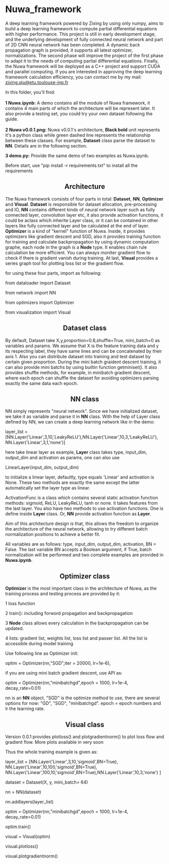 # Nuwa_framework
A deep learning framework powered by Zixing by using only numpy, aims to build a deep learning framework to compute partial differential equations with higher performance. This project is still in early development stage, and the underlying development of fully connected neural network and part of 2D CNN neural network has been completed. A dynamic back propagation graph is provided, it supports all latest optimizer, normalizations. The second phase will improve the project of the first phase to adapt it to the needs of computing partial differential equations. Finally, the Nuwa framework will be deployed as a C++ project and support CUDA and parallel computing. If you are interested in approving the deep learning framework calculation efficiency, you can contact me by my mail: zixing.qiu@etu.toulouse-inp.fr


In this folder, you'll find:
<br>
<br>
  **1 Nuwa.ipynb:** A demo contains all the module of Nuwa framework, it contains 4 main parts of which the architecture will be represent later. It also provide a testing set, 
  you could try your own dataset following the guide.
<br>  
  **2 Nuwa v0.0.1.png:** Nuwa v0.0.1's architecture, **Black bold** unit represents it's a python class while green dashed line represents the relationship between these classes. For       example, **Dataset** class parse the dataset to **NN**. Details are in the following section.

  **3 demo.py:** Provide the same demo of two examples as Nuwa.ipynb.

Before start, use "pip install -r requirements.txt" to install all the requirements

## <div align="center">Architecture</div>
The Nuwa framework consists of four parts in total: **Dataset**, **NN**, **Optimizer** and **Visual**. **Dataset** is responsible for dataset allocation, pre-processing and IO, **NN** contains different kinds of neural network layer such as fully connected layer, convolution layer etc, it also provide activation functions, it could be aclass which inherite Layer class, or it can be contained in other layers like fully connected layer and be calculated at the end of layer. **Optimizer** is a kind of "kernel" function of Nuwa. Inside, it provides optimizers like gradient descent and SGD, also it provides training function for training and calculate backpropagation by using dynamic computation graphe, each node in the graph is a **Node** type. It enables chain rule calculation be more efficient. You can always moniter gradient flow to check if there is gradient vanish during training. At last, **Visual** provides a series graph tool for plotting loss list or the gradient flow.

for using these four parts, import as following:

from dataloader import Dataset

from network import NN

from optimizers import Optimizer

from visualization import Visual
## <div align="center">Dataset class</div>
By default, Dataset take X,y,proportion=0.8,shuffle=True, mini_batch=0 as variables and params. We assume that X is the feature training data and y its respecting label, they have same lines and can be concatenated by their axis 1. Also you can distribute dataset into training and test dataset by certain given proportion. During the mini batch graident descent training, it can also provide mini batchs by using builtin function getminiset(). It also provides shuffle methods, for example, in minibatch gradient descent, where each epoch can shuffle the dataset for avoiding optimizers parsing exactly the same data each epoch.


## <div align="center">NN class</div>
NN simply represents "neural network". Since we have initialized dataset, we take it as variable and parse it in **NN** class. With the help of Layer class defined by NN, we can create a deep learning network like in the demo:

layer_list = [NN.Layer('Linear',3,10,'LeakyReLU'),NN.Layer('Linear',10,3,'LeakyReLU'), NN.Layer('Linear',3,1,'none')]

here take linear layer as example, **Layer** class takes type, input_dim, output_dim and activation as params, one can also use 

LinearLayer(input_dim, output_dim) 

to initialize a linear layer, defaultly, type equals 'Linear' and activation is None.
These two methods are exactly the same except the latter automatically set the layer type as linear.

ActivationFunc is a class which contains several static activation function methods: sigmoid, ReLU, LeakyReLU, tanh or none. it takes features from the last layer. You also have two methods to use activation functions. One is define inside **Layer** class. Or, **NN** provide activation function as **Layer**.

Aim of this architecture design is that, this allows the freedom to organize the architecture of the neural network, allowing to try different batch normalization positions to achieve a better fit.

All variables are as follows: type, input_dim, output_dim, activation, BN = False. 
The last variable BN accepts a Boolean argument, if True, batch normalization will be performed and two complete examples are provided in **Nuwa.ipynb**.

## <div align="center">Optimizer class</div>
**Optimizer** is the most important class in the architecture of Nuwa, as the training process and testing process are provided by it:

1 loss function

2 train(): including forword propagation and backpropagation

3 **Node** class allows every calculation in the backpropagation can be updated. 

4 lists: gradient list, weights list, loss list and passer list. All the list is accessible during model training

Use following line as Optimizer init:

optim = Optimizer(nn,"SGD",iter = 20000, lr=1e-6),

if you are using mini batch gradient descent, use API as: 

optim = Optimizer(nn,"minibatchgd",epoch = 1000, lr=1e-4, decay_rate=0.01)

nn is an **NN** object, "SGD" is the optimize method to use, there are several options for now: "GD", "SGD", "minibatchgd". epoch = epoch numbers and lr the learning rate.
## <div align="center">Visual class</div>
Version 0.0.1 provides plotloss() and plotgradientnorm() to plot loss flow and gradient flow. More plots available in very soon

Thus the whole training example is given as:

layer_list = [NN.Layer('Linear',3,10,'sigmoid',BN=True), NN.Layer('Linear',10,100,'sigmoid',BN=True),
              NN.Layer('Linear',100,10,'sigmoid',BN=True),NN.Layer('Linear',10,3,'none') ]

dataset = Dataset(X, y, mini_batch= 64)

nn = NN(dataset)

nn.addlayers(layer_list)

optim = Optimizer(nn,"minibatchgd",epoch = 1000, lr=1e-4, decay_rate=0.01)

optim.train()

visual = Visual(optim)

visual.plotloss()

visual.plotgradientnorm()
